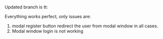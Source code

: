 Updated branch is tt:

Everything works perfect, only issues are:
 1. modal register button redirect the user from modal window in all cases.
 2. Modal window login is not working